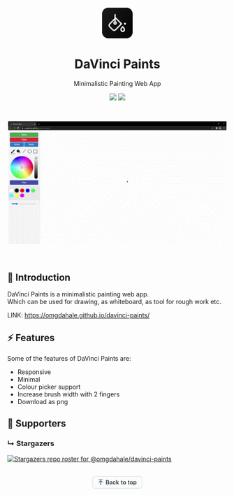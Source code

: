 <p align="center"><img src="img/logo.png" height="70"></p>
<h1 align="center">DaVinci Paints</h1>
<p align="center">Minimalistic Painting Web App</p>
<p align="center">
	<a href="https://img.shields.io/badge/maintainer-omgdahale-green"><img src="https://img.shields.io/badge/maintainer-omgdahale-green"></a>
	<a href="https://img.shields.io/github/stars/omgdahale/davinci-paints"><img src="https://img.shields.io/github/stars/omgdahale/davinci-paints"></a>
</p><br>

<p align="center"><img src="img/readme-gif.gif" width="500"></p><br>

## :pushpin:  Introduction
DaVinci Paints is a minimalistic painting web app.<br>
Which can be used for drawing, as whiteboard, as tool for rough work etc.

LINK: https://omgdahale.github.io/davinci-paints/

## :zap:  Features
Some of the features of DaVinci Paints are:

 - Responsive
 - Minimal
 - Colour picker support
 - Increase brush width with 2 fingers
 - Download as png

## :clap: Supporters

### &#8627; Stargazers
[![Stargazers repo roster for @omgdahale/davinci-paints](https://reporoster.com/stars/omgdahale/davinci-paints)](https://github.com/omgdahale/davinci-paints/stargazers)<br><br>

<p align="center"><a href="https://github.com/omgdahale/davinci-paints#"><img src="img/backToTop.png" height="29"></a></p>